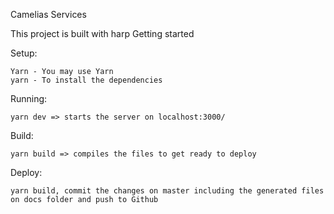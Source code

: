 Camelias Services

This project is built with harp Getting started

Setup:

    Yarn - You may use Yarn
    yarn - To install the dependencies

Running:

    yarn dev => starts the server on localhost:3000/

Build:

    yarn build => compiles the files to get ready to deploy

Deploy:

    yarn build, commit the changes on master including the generated files on docs folder and push to Github